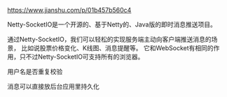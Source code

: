 https://www.jianshu.com/p/01b457b560c4


Netty-SocketIO是一个开源的、基于Netty的、Java版的即时消息推送项目。

通过Netty-SocketIO，我们可以轻松的实现服务端主动向客户端推送消息的场景，
比如说股票价格变化、K线图、消息提醒等。
它和WebSocket有相同的作用，只不过Netty-SocketIO可支持所有的浏览器。

用户名是否重复校验

消息可以直接放后台应用里持久化


